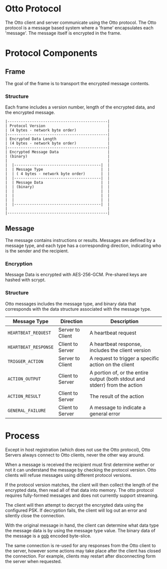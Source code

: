 # Otto Protocol

The Otto client and server communicate using the Otto protocol. The Otto protocol is a message based system where a
'frame' encapsulates each 'message'. The message itself is encrypted in the frame.

# Protocol Components

## Frame

The goal of the frame is to transport the encrypted message contents.

### Structure

Each frame includes a version number, length of the encrypted data, and the encrypted message.

```
|---------------------------------------------|
| Protocol Version                            |
| (4 bytes - network byte order)              |
|---------------------------------------------|
| Encrypted Data Length                       |
| (4 bytes - network byte order)              |
|---------------------------------------------|
| Encrypted Message Data                      |
| (binary)                                    |
|                                             |
|  |---------------------------------------|  |
|  | Message Type                          |  |
|  | ( 4 bytes - network byte order)       |  |
|  |---------------------------------------|  |
|  | Message Data                          |  |
|  | (binary)                              |  |
|  |                                       |  |
|  |                                       |  |
|  |                                       |  |
|  |---------------------------------------|  |
|                                             |
|---------------------------------------------|
```

## Message

The message contains instructions or results. Messages are defined by a message type, and each type has a corresponding
direction, indicating who is the sender and the recipient.

### Encryption

Message Data is encrypted with AES-256-GCM. Pre-shared keys are hashed with scrypt.

### Structure

Otto messages includes the message type, and binary data that corresponds with the data structure associated with the
message type.

|Message Type|Direction|Description|
|-|-|-|
|`HEARTBEAT_REQUEST`|Server to Client|A heartbeat request|
|`HEARTBEAT_RESPONSE`|Client to Server|A heartbeat response, includes the client version|
|`TRIGGER_ACTION`|Server to Client|A request to trigger a specific action on the client
|`ACTION_OUTPUT`|Client to Server|A portion of, or the entire output (both stdout and stderr) from the action|
|`ACTION_RESULT`|Client to Server|The result of the action|
|`GENERAL_FAILURE`|Client to Server|A message to indicate a general error|

# Process

Except in host registration (which does not use the Otto protocol), Otto Servers always connect to Otto clients, never
the other way around.

When a message is received the recipient must first determine wether or not it can understand the message by checking
the protocol version. Otto clients will refuse messages using different protocol versions.

If the protocol version matches, the client will then collect the length of the encrypted data, then read all of that
data into memory. The otto protocol requires fully-formed messages and does not currently support streaming.

The client will then attempt to decrypt the encrypted data using the configured PSK. If decryption fails, the client
will log out an error and silently close the connection.

With the original message in hand, the client can determine what data type the message data is by using the message type
value. The binary data of the message is a [gob](https://golang.org/pkg/encoding/gob/) encoded byte-slice.

The same connection is re-used for any responses from the Otto client to the server, however some actions may take place
after the client has closed the connection. For example, clients may restart after disconnecting form the server when
requested.
